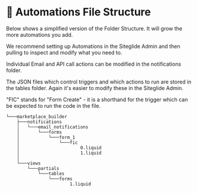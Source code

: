 # 🌳 Automations File Structure

Below shows a simplified version of the Folder Structure. It will grow the more automations you add.

We recommend setting up Automations in the Siteglide Admin and then pulling to inspect and modify what you need to.

Individual Email and API call actions can be modified in the notifications folder.

The JSON files which control triggers and which actions to run are stored in the tables folder. Again it's easier to modify these in the Siteglide Admin.

"FIC" stands for "Form Create" - it is a shorthand for the trigger which can be expected to run the code in the file.&#x20;

```
└───marketplace_builder
    ├───notifications
    │   └───email_notifications
    │       └───forms
    │           └───form_1
    │               └───fic
    │                       0.liquid
    │                       1.liquid
    │
    └───views
        └───partials
            └───tables
                └───forms
                        1.liquid
      
```
